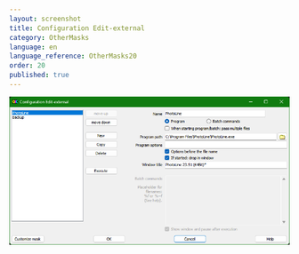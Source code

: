 ```yaml
---
layout: screenshot
title: Configuration Edit-external
category: OtherMasks
language: en
language_reference: OtherMasks20
order: 20
published: true
---
```

<img src="https://raw.githubusercontent.com/QuickImageComment/QuickImageComment/main/UserManual/images/English-prg/FormEditExternal.png">
